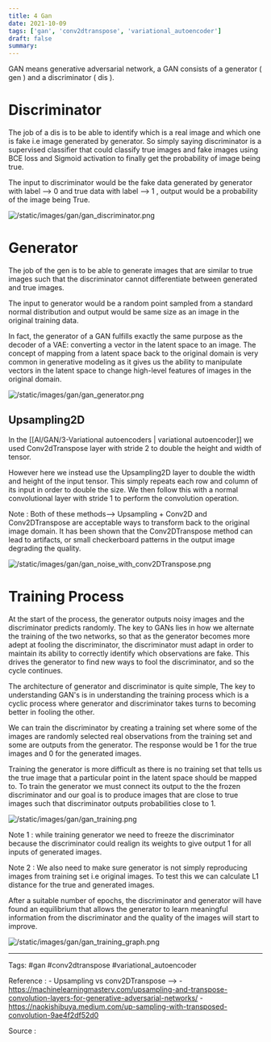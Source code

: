 ```yaml
---
title: 4 Gan
date: 2021-10-09
tags: ['gan', 'conv2dtranspose', 'variational_autoencoder']
draft: false
summary: 
---
```

GAN means generative adversarial network, a GAN consists of a generator ( gen ) and a discriminator ( dis ). 

# Discriminator 

The job of a dis is to be able to identify which is a real image and which one is fake i.e image generated by generator. So simply saying discriminator is a supervised classifier that could classify true images and fake images using BCE loss and Sigmoid activation to finally get the probability of image being true. 

The input to discriminator would be the fake data generated by generator with label --> 0 and true data with label --> 1 , output would be a probability of the image being True. 


![/static/images/gan/gan_discriminator.png](/static/images/gan/gan_discriminator.png)



# Generator 

The job of the gen is to be able to generate images that are similar to true images such that the discriminator cannot differentiate between generated and true images. 

The input to generator would be a random point sampled from a standard normal distribution and output would be same size as an image in the original training data. 

In fact, the generator of a GAN fulfills exactly the same purpose as the decoder of a VAE: converting a vector in the latent space to an image. The concept of mapping from a latent space back to the original domain is very common in generative modeling as it gives us the ability to manipulate vectors in the latent space to change high-level features of images in the original domain.


![/static/images/gan/gan_generator.png](/static/images/gan/gan_generator.png)



## Upsampling2D

In the [[AI/GAN/3-Variational autoencoders | variational autoencoder]] we used Conv2dTranspose layer with stride 2 to double the height and width of tensor. 

However here we instead use the Upsampling2D layer to double the width and height of the input tensor. This simply repeats each row and column of its input in order to double the size. We then follow this with a normal convolutional layer with stride 1 to perform the convolution operation.

Note : Both of these methods—> Upsampling + Conv2D and Conv2DTranspose are acceptable ways to transform back to the original image domain. It has been shown that the Conv2DTranspose method can lead to artifacts, or small checkerboard patterns in the output image degrading the quality. 


![/static/images/gan/gan_noise_with_conv2DTranspose.png](/static/images/gan/gan_noise_with_conv2DTranspose.png)



# Training Process 

At the start of the process, the generator outputs noisy images and the discriminator predicts randomly. The key to GANs lies in how we alternate the training of the two networks, so that as the generator becomes more adept at fooling the discriminator, the discriminator must adapt in order to maintain its ability to correctly identify which observations are fake. This drives the generator to find new ways to fool the discriminator, and so the cycle continues.

The architecture of generator and discriminator is quite simple, The key to understanding GAN's is in understanding the training process which is a cyclic process where generator and discriminator takes turns to becoming better in fooling the other. 

We can train the discriminator by creating a training set where some of the images are randomly selected real observations from the training set and some are outputs from the generator. The response would be 1 for the true images and 0 for the generated images. 

Training the generator is more difficult as there is no training set that tells us the true image that a particular point in the latent space should be mapped to. To train the generator we must connect its output to the the frozen discriminator and our goal is to produce images that are close to true images such that discriminator outputs probabilities close to 1. 


![/static/images/gan/gan_training.png](/static/images/gan/gan_training.png)


Note 1  : while training generator we need to freeze the discriminator because the discriminator could realign its weights to give output 1 for all inputs of generated images. 

Note 2 : We also need to make sure generator is not simply reproducing images from training set i.e original images. To test this we can calculate L1 distance for the true and generated images. 

After a suitable number of epochs, the discriminator and generator will have found an equilibrium that allows the generator to learn meaningful information from the discriminator and the quality of the images will start to improve.


![/static/images/gan/gan_training_graph.png](/static/images/gan/gan_training_graph.png)



---
Tags:
#gan
#conv2dtranspose
#variational_autoencoder 

Reference : 
	- Upsampling vs conv2DTranspose --> 
		- https://machinelearningmastery.com/upsampling-and-transpose-convolution-layers-for-generative-adversarial-networks/
		- https://naokishibuya.medium.com/up-sampling-with-transposed-convolution-9ae4f2df52d0

Source : 

